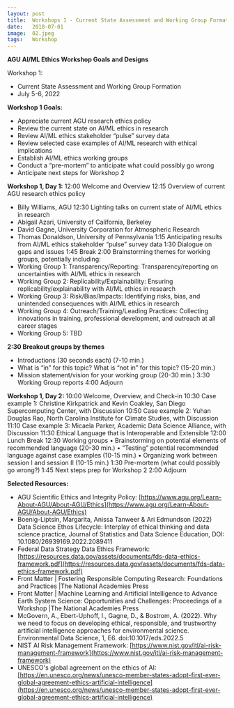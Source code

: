 ```yaml
---
layout: post
title:  Workshops 1 - Current State Assessment and Working Group Formation
date:   2018-07-01
image:  02.jpeg
tags:   Workshop
---
```



**AGU AI/ML Ethics Workshop Goals and Designs**

Workshop 1:  
- Current State Assessment and Working Group Formation
- July 5-6, 2022

**Workshop 1 Goals:**
- Appreciate current AGU research ethics policy
- Review the current state on AI/ML ethics in research
- Review AI/ML ethics stakeholder “pulse” survey data
- Review selected case examples of AI/ML research with ethical implications
- Establish AI/ML ethics working groups 
- Conduct a “pre-mortem” to anticipate what could possibly go wrong
- Anticipate next steps for Workshop 2

**Workshop 1, Day 1:**
12:00	Welcome and Overview
12:15	Overview of current AGU research ethics policy
- Billy Williams, AGU
12:30	Lighting talks on current state of AI/ML ethics in research
- Abigail Azari, University of California, Berkeley
- David Gagne, University Corporation for Atmospheric Research 
- Thomas Donaldson, University of Pennsylvania
1:15	Anticipating results from AI/ML ethics stakeholder “pulse” survey data
1:30	Dialogue on gaps and issues
1:45	Break
2:00 	Brainstorming themes for working groups, potentially including:
- Working Group 1:  Transparency/Reporting:  Transparency/reporting on uncertainties with AI/ML ethics in research
- Working Group 2:  Replicability/Explainability:  Ensuring replicability/explainability with AI/ML ethics in research
- Working Group 3:  Risk/Bias/Impacts:  Identifying risks, bias, and unintended consequences with AI/ML ethics in research
- Working Group 4:  Outreach/Training/Leading Practices:  Collecting innovations in training, professional development, and outreach at all career stages
- Working Group 5:  TBD  

**2:30	Breakout groups by themes**
- Introductions (30 seconds each) (7-10 min.)
- What is “in” for this topic? What is “not in” for this topic? (15-20 min.)
- Mission statement/vision for your working group (20-30 min.)
3:30	Working Group reports
4:00 	Adjourn  

**Workshop 1, Day 2:**
10:00	Welcome, Overview, and Check-in
10:30	Case example 1:  Christine Kirkpatrick and Kevin Coakley, San Diego Supercomputing Center, with Discussion
10:50	Case example 2:  Yuhan Douglas Rao, North Carolina Institute for Climate Studies, with Discussion 
11:10	Case example 3:  Micaela Parker, Academic Data Science Alliance, with Discussion
11:30	Ethical Language that is Interoperable and Extensible
12:00	Lunch Break
12:30 	Working groups
•	Brainstorming on potential elements of recommended language (20-30 min.)
•	“Testing” potential recommended language against case examples (10-15 min.)
•	Organizing work between session I and session II (10-15 min.)
1:30	Pre-mortem (what could possibly go wrong?)
1:45	Next steps prep for Workshop 2 
2:00 	Adjourn  

**Selected Resources:**
- AGU Scientific Ethics and Integrity Policy:  [https://www.agu.org/Learn-About-AGU/About-AGU/Ethics](https://www.agu.org/Learn-About-AGU/About-AGU/Ethics)
- Boenig-Liptsin, Margarita, Anissa Tanweer & Ari Edmundson (2022) Data Science Ethos Lifecycle: Interplay of ethical thinking and data science practice, Journal of Statistics and Data Science Education, DOI: 10.1080/26939169.2022.2089411
- Federal Data Strategy Data Ethics Framework: [https://resources.data.gov/assets/documents/fds-data-ethics-framework.pdf](https://resources.data.gov/assets/documents/fds-data-ethics-framework.pdf)
- Front Matter | Fostering Responsible Computing Research: Foundations and Practices |The National Academies Press
- Front Matter | Machine Learning and Artificial Intelligence to Advance Earth System Science: Opportunities and Challenges: Proceedings of a Workshop |The National Academies Press
- McGovern, A., Ebert-Uphoff, I., Gagne, D., & Bostrom, A. (2022). Why we need to focus on developing ethical, responsible, and trustworthy artificial intelligence approaches for environmental science. Environmental Data Science, 1, E6. doi:10.1017/eds.2022.5 
- NIST AI Risk Management Framework: [https://www.nist.gov/itl/ai-risk-management-framework](https://www.nist.gov/itl/ai-risk-management-framework)
- UNESCO's global agreement on the ethics of AI: [https://en.unesco.org/news/unesco-member-states-adopt-first-ever-global-agreement-ethics-artificial-intelligence](https://en.unesco.org/news/unesco-member-states-adopt-first-ever-global-agreement-ethics-artificial-intelligence)

